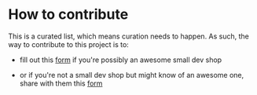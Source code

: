 # How to contribute

This is a curated list, which means curation needs to happen. As such, the way to contribute to this project is to:

* fill out this [form](https://goo.gl/forms/u4QEBglTHYIBx0nm1) if you're possibly an awesome small dev shop

* or if you're not a small dev shop but might know of an awesome one, share with them this [form](https://goo.gl/forms/u4QEBglTHYIBx0nm1)
